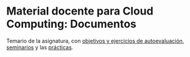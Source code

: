 # Material docente para Cloud Computing: Documentos

Temario de la asignatura, con [objetivos y ejercicios de
autoevaluación](temas), [seminarios](seminarios/) y las [prácticas](proyecto).
